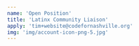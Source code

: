 ```yaml
---
name: 'Open Position'
title: 'Latinx Community Liaison'
apply: 'tim+website@codefornashville.org'
img: 'img/account-icon-png-5.jpg'
---
```

